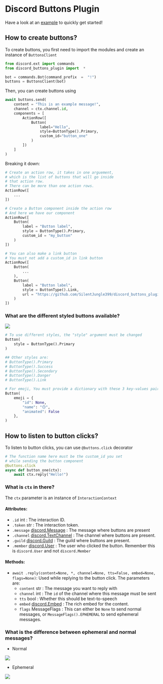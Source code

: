 
# Discord Buttons Plugin

Have a look at an [example](https://github.com/SilentJungle399/discord_buttons_plugin/blob/main/examples/main.py) to quickly get started!

## How to create buttons?
To create buttons, you first need to import the modules and create an instance of `ButtonsClient`
```py
from discord.ext import commands
from discord_buttons_plugin import  *

bot = commands.Bot(command_prefix  =  "!")
buttons = ButtonsClient(bot)
```

Then, you can create buttons using
```py
await buttons.send(
	content = "This is an example message!", 
	channel = ctx.channel.id,
	components = [
		ActionRow([
			Button(
				label="Hello", 
				style=ButtonType().Primary, 
				custom_id="button_one"       
			)
		])
	]
)
```
Breaking it down:
```py
# Create an action row, it takes in one arguement, 
# which is the list of buttons that will go inside
# that action row.
# There can be more than one action rows.
ActionRow([
	...
])

# Create a Button component inside the action row
# And here we have our component
ActionRow([
	Button(
		label = "Button label",
		style = ButtonType().Primary,
		custom_id = "my_button"
	)
])

# You can also make a link button
# You must not add a custom_id in link button
ActionRow([
	Button(
		...
	),
	Button(
		label = "Button label",
		style = ButtonType().Link,
		url = "https://github.com/SilentJungle399/discord_buttons_plugin"
	)
])
```

###  What are the different styled buttons available?
![](https://discord.com/assets/7bb017ce52cfd6575e21c058feb3883b.png)

```py
# To use different styles, the "style" argument must be changed
Button(
	style = ButtonType().Primary
)

## Other styles are:
# ButtonType().Primary
# ButtonType().Success
# ButtonType().Secondary
# ButtonType().Danger
# ButtonType().Link

# For emoji, You must provide a dictionary with these 3 key-values pairs
Button(
	emoji = {
		"id": None,
		"name": "🙃",
		"animated": False
	},
)
```

## How to listen to button clicks?

To listen to button clicks, you can use `@buttons.click` decorator
```py
# The function name here must be the custom_id you set
# while sending the button component
@buttons.click
async def button_one(ctx):
	await ctx.reply("Hello!")
```
###  What is `ctx` in there?
The `ctx` parameter is an instance of `InteractionContext`
#### Attributes:
- `.id` int : The interaction ID.
- `.token` str : The interaction token.
- `.message` [discord.Message](https://discordpy.readthedocs.io/en/latest/api.html#discord.Message) : The message where buttons are present
- `.channel` [discord.TextChannel](https://discordpy.readthedocs.io/en/latest/api.html#discord.TextChannel) : The channel where buttons are present.
- `.guild` [discord.Guild](https://discordpy.readthedocs.io/en/latest/api.html#discord.Guild) : The guild where buttons are present.
- `.member` [discord.User](https://discordpy.readthedocs.io/en/latest/api.html#discord.User) : The user who clicked the button. Remember this is `discord.User` and not `discord.Member`

#### Methods:
- `await .reply(content=None, *, channel=None, tts=False, embed=None, flags=None)`:
Used while replying to the button click.
The parameters are:
	- `content` str : The message you want to reply with
	- `channel` int : The `id` of the channel where this message must be sent
	- `tts` bool :  Whether this should be text-to-speech
	- `embed` [discord.Embed](https://discordpy.readthedocs.io/en/latest/api.html#discord.Embed) : The rich embed for the content.
	- `flags` MessageFlags : This can either be `None` to send normal messages, or `MessageFlags().EPHEMERAL` to send ephemeral messages.

### What is the difference between ephemeral and normal messages?
- Normal

![](https://media.discordapp.net/attachments/542672943872999424/847901070020837396/unknown.png?width=309&height=242)
- Ephemeral

![](https://media.discordapp.net/attachments/542672943872999424/847887835583479839/unknown.png?width=309&height=242)
